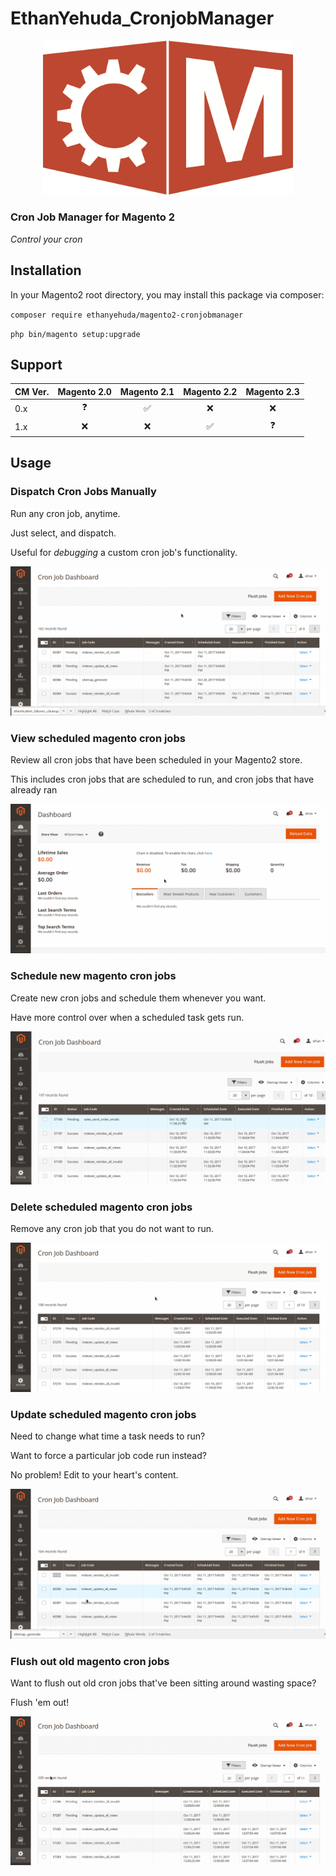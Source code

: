 # EthanYehuda_CronjobManager 

<p align="center"><img width="400" src="https://raw.githubusercontent.com/Ethan3600/randomStuff/master/Images/logo1.png"/></p>

### Cron Job Manager for Magento 2 
_Control your cron_

## Installation

In your Magento2 root directory, you may install this package via composer:

`composer require ethanyehuda/magento2-cronjobmanager`

`php bin/magento setup:upgrade`


## Support

CM Ver. | Magento 2.0 | Magento 2.1 | Magento 2.2 | Magento 2.3
--- | :---: | :---: | :---: | :---:
0.x | :question: | :white_check_mark: | :x: | :x:
1.x | :x: | :x: | :white_check_mark: | :question:


## Usage


### Dispatch Cron Jobs Manually

Run any cron job, anytime.

Just select, and dispatch.

Useful for _debugging_ a custom cron job's functionality.

<img src="https://raw.githubusercontent.com/Ethan3600/randomStuff/master/Images/Dispatch_cron.gif"/>

### View scheduled magento cron jobs

Review all cron jobs that have been scheduled in your Magento2 store.

This includes cron jobs that are scheduled to run,
and cron jobs that have already ran

<img src="https://raw.githubusercontent.com/Ethan3600/randomStuff/master/Images/View_cron.gif"/>

### Schedule new magento cron jobs

Create new cron jobs and schedule them whenever you want.

Have more control over when a scheduled task gets run.

<img src="https://raw.githubusercontent.com/Ethan3600/randomStuff/master/Images/Create_cron.gif"/>

### Delete scheduled magento cron jobs

Remove any cron job that you do not want to run.

<img src="https://raw.githubusercontent.com/Ethan3600/randomStuff/master/Images/Delete_cron.gif"/>

### Update scheduled magento cron jobs

Need to change what time a task needs to run?

Want to force a particular job code run instead?

No problem! Edit to your heart's content.

<img src="https://raw.githubusercontent.com/Ethan3600/randomStuff/master/Images/Update_cron.gif"/>

### Flush out old magento cron jobs

Want to flush out old cron jobs that've been sitting around wasting space?

Flush 'em out!

<img src="https://raw.githubusercontent.com/Ethan3600/randomStuff/master/Images/Flush_cron.gif"/>

